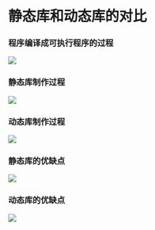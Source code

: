 # 静态库和动态库的对比

### 程序编译成可执行程序的过程

![](https://pic.xhcheats.cn/assets/2023/12/23/033824.png)

### 静态库制作过程

![](https://pic.xhcheats.cn/assets/2023/12/23/033834.png)

### 动态库制作过程

![](https://pic.xhcheats.cn/assets/2023/12/23/033845.png)

### 静态库的优缺点

![](https://pic.xhcheats.cn/assets/2023/12/23/033855.png)

### 动态库的优缺点

![](https://pic.xhcheats.cn/assets/2023/12/23/033905.png)

